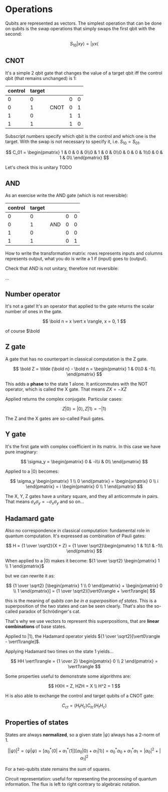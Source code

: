 # Operations

Qubits are represented as vectors. The simplest operation that can be done on qubits is the swap operations that simply
swaps the first qbit with the second:

$$
S_{10} \vert xy \rangle = \vert yx \langle
$$

## CNOT

It's a simple 2 qbit gate that changes the value of a target qbit iff the control qbit (that remains unchanged) is 1:

| control | target |      |   |   |
|---------|--------|------|---|---|
| 0       | 0      |      | 0 | 0 |
| 0       | 1      | CNOT | 0 | 1 |
| 1       | 0      |      | 1 | 1 |
| 1       | 1      |      | 1 | 0 |

Subscript numbers specify which qbit is the control and which one is the target.
With the swap is not necessary to specify it, i.e. $S_{10} = S_{01}$.

$$
C_01 = \begin{pmatrix} 1 & 0 & 0 & 0\\0 & 1 & 0 & 0\\0 & 0 & 0 & 1\\0 & 0 & 1 & 0\\ \end{pmatrix}
$$

Let's check this is unitary TODO

## AND

As an exercise write the AND gate (which is not reversible):

| control | target |     |   |   |
|---------|--------|-----|---|---|
| 0       | 0      |     | 0 | 0 |
| 0       | 1      | AND | 0 | 0 |
| 1       | 0      |     | 0 | 0 |
| 1       | 1      |     | 0 | 1 |

How to write the transformation matrix: rows represents inputs and columns represents output, what you do is write a 1
if (input) goes to (output).

Check that AND is not unitary, therefore not reversible:

...

## Number operator

It's not a gate! It's an operator that applied to the gate returns the scalar number of ones in the gate.

$$
\bold n = x \vert x \rangle, x = 0, 1
$$

of course $\bold 

## Z gate

A gate that has no counterpart in classical computation is the Z gate.

$$
\bold Z = \tilde {\bold n} - \bold n = \begin{pmatrix} 1 & 0\\0 & -1\\ \end{pmatrix}
$$

This adds a **phase** to the state 1 alone. It anticommutes with the NOT operator, which is called the X gate.
That means $ZX = -XZ$

Applied returns the complex conjugate. Particular cases:

$$
Z \vert0\rangle = \vert0\rangle, Z \vert1\rangle = -\vert1\rangle
$$

The Z and the X gates are so-called Pauli gates.

## Y gate

It's the first gate with complex coefficient in its matrix. In this case we have pure imaginary:

$$
\sigma_y = \begin{pmatrix} 0 & -i\\i & 0\\ \end{pmatrix}
$$

Applied to a $\vert0\rangle$ becomes:

$$
\sigma_y \begin{pmatrix} 1 \\ 0 \end{pmatrix} = \begin{pmatrix} 0 \\ i \end{pmatrix} = i \begin{pmatrix} 0 \\ 1 \end{pmatrix}
$$

The X, Y, Z gates have a unitary square, and they all anticommute in pairs. That means $\sigma_x \sigma_y = - \sigma_x \sigma_y$ and so on...

## Hadamard gate

Also no correspondence in classical computation: fundamental role in quantum computation. It's expressed as combination
of Pauli gates:

$$
H = {1 \over \sqrt2}(X + Z) = {1 \over \sqrt2}\begin{pmatrix} 1 & 1\\1 & -1\\ \end{pmatrix}
$$

When applied to a $\vert0\rangle$ makes it become: ${1 \over \sqrt2} \begin{pmatrix} 1 \\ 1 \end{pmatrix}$

but we can rewrite it as:

$$
{1 \over \sqrt2} [\begin{pmatrix} 1 \\ 0 \end{pmatrix} + \begin{pmatrix} 0 \\ 1 \end{pmatrix}]
= {1 \over \sqrt2}[\vert0\rangle + \vert1\rangle]
$$

this is the meaning of _qubits can be in a superposition of states_. This is a superposition of the two states and can
be seen clearly. That's also the so-called paradox of Schrödinger's cat.

That's why we use vectors to represent this superpositions, that are **linear combinations** of base states.

Applied to $\vert1\rangle$, the Hadamard operator yields ${1 \over \sqrt2}[\vert0\rangle - \vert1\rangle]$.

Applying Hadamard two times on the state 1 yields...

$$
HH \vert1\rangle = {1 \over 2} \begin{pmatrix} 0 \\ 2 \end{pmatrix} = \vert1\rangle
$$

Some properties useful to demonstrate some algorithms are:

$$
HXH = Z, HZH = X \\
H^2 = 1
$$

H is also able to exchange the control and target qubits of a CNOT gate:

$$
C_{ct} = (H_tH_c)C_{tc}(H_tH_c)
$$

## Properties of states

States are always **normalized**, so a given state $\vert\psi\rangle$ always has a 2-norm of 1.

$$
| \vert\psi\rangle |^2 = \langle \psi \vert \psi \rangle = [ \alpha_0^* \langle 0 \vert + \alpha_1^* \langle 1 \vert ] [ \alpha_0 \vert 0 \rangle + \alpha_1 \vert 1 \rangle ]
= \alpha_0^* \alpha_0 + \alpha_1^* \alpha_1 = |\alpha_0|^2 + |\alpha_1|^2
$$

For a two-qubits state remains the sum of squares.

Circuit representation: useful for representing the processing of quantum information. The flux is left to right contrary
to algebraic notation.

